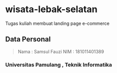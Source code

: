 # wisata-lebak-selatan
Tugas kuliah membuat landing page e-commerce

## Data Personal

> Nama  : Samsul Fauzi
> NIM   : 181011401389

### Universitas Pamulang , Teknik Informatika
